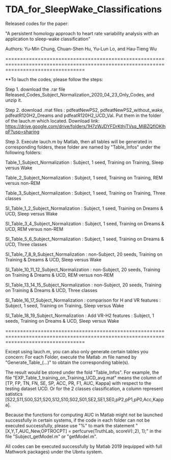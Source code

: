 # TDA_for_SleepWake_Classifications
Released codes for the paper:  

"A persistent homology approach to heart rate variability analysis with an application to sleep-wake classification"

Authors: Yu-Min Chung, Chuan-Shen Hu, Yu-Lun Lo, and Hau-Tieng Wu

=======================================================================================================================================

**To lauch the codes, please follow the steps:

Step 1. download the .rar file Released_Codes_Subject_Normalization_2020_04_23_Only_Codes, and unzip it.

Step 2. download .mat files : pdfeatNewPS2, pdfeatNewPS2_without_wake, pdfeatR120H2_Dreams and pdfeatR120H2_UCD_Val. Put them in the folder of the lauch.m which located. Download link: https://drive.google.com/drive/folders/1H7zWJDYFDrKthjTVsq_MiBZQflOKlhpF?usp=sharing

Step 3. Execute lauch.m by Matlab, then all tables will be generated in corresponding folders, these folder are named by "Table_Infos" under the following folders:

Table_1_Subject_Normalization                                 : Subject, 1 seed, Training on Training, Sleep versus Wake

Table_2_Subject_Normalization                                 : Subject, 1 seed, Training on Training, REM versus non-REM

Table_3_Subject_Normalization                                 : Subject, 1 seed, Training on Training, Three classes

SI_Table_1_2_Subject_Normalization                            : Subject, 1 seed, Training on Dreams & UCD, Sleep versus Wake

SI_Table_3_4_Subject_Normalization                            : Subject, 1 seed, Training on Dreams & UCD, REM versus non-REM

SI_Table_5_6_Subject_Normalization                            : Subject, 1 seed, Training on Dreams & UCD, Three classes 

SI_Table_7_8_9_Subject_Normalization                          : non-Subject, 20 seeds, Training on Training & Dreams & UCD, Sleep versus Wake

SI_Table_10_11_12_Subject_Normalization                       : non-Subject, 20 seeds, Training on Training & Dreams & UCD, REM versus non-REM

SI_Table_13_14_15_Subject_Normalization                       : non-Subject, 20 seeds, Training on Training & Dreams & UCD, Three classes

SI_Table_16_17_Subject_Normalization                          : comparison for H and VR features : Subject, 1 seed, Training on Training, Sleep versus Wake

SI_Table_18_19_Subject_Normalization                          : Add VR-H2 features : Subject, 1 seeds, Training on Dreams & UCD, Sleep versus Wake

=======================================================================================================================================

Except using lauch.m, you can also only generate certain tables you concern: For each Folder, execute the Matlab .m file named by "Generate_Table_(...)" to obtain the corresponding table(s). 

The result would be stored under the fold "Table_Infos". For example, the file "EXP_Table_1_training_on_Training_UCD_avg.mat" means the column of  [TP, FP, TN, FN, SE, SP, ACC, PR, F1, AUC, Kappa] with respect to the testing dataset UCD. Or for the 2 classes classification, a column represent satistics [S22,S11,S00,S21,S20,S12,S10,S02,S01,SE2,SE1,SE0,pP2,pP1,pP0,Acc,Kappa].

Because the functions for computing AUC in Matlab might not be launched successfully in certain systems, if the code in each folder can not be executed successfully, please use "%" to mark the statement "[X,Y,T,AUC_New,OPTROCPT] = perfcurve(TruthLab, scoreV(:,2), 1);" in the file "Subject_getModel.m" or "getModel.m".

All codes can be executed successfully by Matlab 2019 (equipped with full Mathwork packages) under the Ubntu system.
